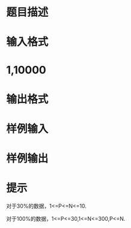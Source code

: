 

# 题目描述



# 输入格式



# 1,10000



# 输出格式



# 样例输入



# 样例输出



# 提示


<p>
对于30%的数据，1&lt;=P&lt;=N&lt;=10.
</p>
<p>
对于100%的数据，1&lt;=P&lt;=30,1&lt;=N&lt;=300,P&lt;=N.
</p>
